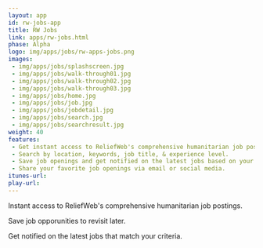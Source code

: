 ```yaml
---
layout: app
id: rw-jobs-app
title: RW Jobs
link: apps/rw-jobs.html
phase: Alpha
logo: img/apps/jobs/rw-apps-jobs.png
images:
 - img/apps/jobs/splashscreen.jpg
 - img/apps/jobs/walk-through01.jpg
 - img/apps/jobs/walk-through02.jpg
 - img/apps/jobs/walk-through03.jpg
 - img/apps/jobs/home.jpg
 - img/apps/jobs/job.jpg
 - img/apps/jobs/jobdetail.jpg
 - img/apps/jobs/search.jpg
 - img/apps/jobs/searchresult.jpg
weight: 40
features:
 - Get instant access to ReliefWeb's comprehensive humanitarian job postings.
 - Search by location, keywords, job title, & experience level.
 - Save job openings and get notified on the latest jobs based on your search criteria.
 - Share your favorite job openings via email or social media.
itunes-url:
play-url:
---
```


Instant access to ReliefWeb's comprehensive humanitarian job postings.

Save job opporunities to revisit later.

Get notified on the latest jobs that match your criteria.

